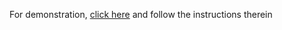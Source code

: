 For demonstration, [click here](https://colab.research.google.com/github/sunwucheng/IDB_matrix_wear/blob/main/IDB_matrix_wear.ipynb) and follow the instructions therein
